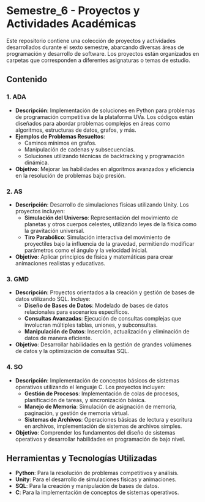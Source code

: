 # Semestre_6 - Proyectos y Actividades Académicas

Este repositorio contiene una colección de proyectos y actividades desarrollados durante el sexto semestre, abarcando diversas áreas de programación y desarrollo de software. Los proyectos están organizados en carpetas que corresponden a diferentes asignaturas o temas de estudio.

## Contenido

### 1. **ADA**
   - **Descripción**: Implementación de soluciones en Python para problemas de programación competitiva de la plataforma UVa. Los códigos están diseñados para abordar problemas complejos en áreas como algoritmos, estructuras de datos, grafos, y más.
   - **Ejemplos de Problemas Resueltos**:
     - Caminos mínimos en grafos.
     - Manipulación de cadenas y subsecuencias.
     - Soluciones utilizando técnicas de backtracking y programación dinámica.
   - **Objetivo**: Mejorar las habilidades en algoritmos avanzados y eficiencia en la resolución de problemas bajo presión.

### 2. **AS**
   - **Descripción**: Desarrollo de simulaciones físicas utilizando Unity. Los proyectos incluyen:
     - **Simulación del Universo**: Representación del movimiento de planetas y otros cuerpos celestes, utilizando leyes de la física como la gravitación universal.
     - **Tiro Parabólico**: Simulación interactiva del movimiento de proyectiles bajo la influencia de la gravedad, permitiendo modificar parámetros como el ángulo y la velocidad inicial.
   - **Objetivo**: Aplicar principios de física y matemáticas para crear animaciones realistas y educativas.

### 3. **GMD**
   - **Descripción**: Proyectos orientados a la creación y gestión de bases de datos utilizando SQL. Incluye:
     - **Diseño de Bases de Datos**: Modelado de bases de datos relacionales para escenarios específicos.
     - **Consultas Avanzadas**: Ejecución de consultas complejas que involucran múltiples tablas, uniones, y subconsultas.
     - **Manipulación de Datos**: Inserción, actualización y eliminación de datos de manera eficiente.
   - **Objetivo**: Desarrollar habilidades en la gestión de grandes volúmenes de datos y la optimización de consultas SQL.

### 4. **SO**
   - **Descripción**: Implementación de conceptos básicos de sistemas operativos utilizando el lenguaje C. Los proyectos incluyen:
     - **Gestión de Procesos**: Implementación de colas de procesos, planificación de tareas, y sincronización básica.
     - **Manejo de Memoria**: Simulación de asignación de memoria, paginación, y gestión de memoria virtual.
     - **Sistemas de Archivos**: Operaciones básicas de lectura y escritura en archivos, implementación de sistemas de archivos simples.
   - **Objetivo**: Comprender los fundamentos del diseño de sistemas operativos y desarrollar habilidades en programación de bajo nivel.

## Herramientas y Tecnologías Utilizadas
- **Python**: Para la resolución de problemas competitivos y análisis.
- **Unity**: Para el desarrollo de simulaciones físicas y animaciones.
- **SQL**: Para la creación y manipulación de bases de datos.
- **C**: Para la implementación de conceptos de sistemas operativos.
